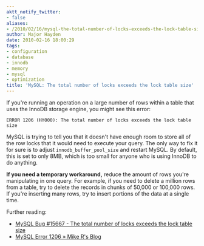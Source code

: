 ```yaml
---
aktt_notify_twitter:
- false
aliases:
- /2010/02/16/mysql-the-total-number-of-locks-exceeds-the-lock-table-size-2/
author: Major Hayden
date: 2010-02-16 18:00:29
tags:
- configuration
- database
- innodb
- memory
- mysql
- optimization
title: 'MySQL: The total number of locks exceeds the lock table size'
---
```


If you're running an operation on a large number of rows within a table that uses the InnoDB storage engine, you might see this error:

`ERROR 1206 (HY000): The total number of locks exceeds the lock table size`

MySQL is trying to tell you that it doesn't have enough room to store all of the row locks that it would need to execute your query. The only way to fix it for sure is to adjust `innodb_buffer_pool_size` and restart MySQL. By default, this is set to only 8MB, which is too small for anyone who is using InnoDB to do anything.

**If you need a temporary workaround,** reduce the amount of rows you're manipulating in one query. For example, if you need to delete a million rows from a table, try to delete the records in chunks of 50,000 or 100,000 rows. If you're inserting many rows, try to insert portions of the data at a single time.

Further reading:

  * [MySQL Bug #15667 - The total number of locks exceeds the lock table size][1]
  * [MySQL Error 1206 &raquo; Mike R's Blog][2]

 [1]: http://bugs.mysql.com/bug.php?id=15667
 [2]: http://mrothouse.wordpress.com/2006/10/20/mysql-error-1206/